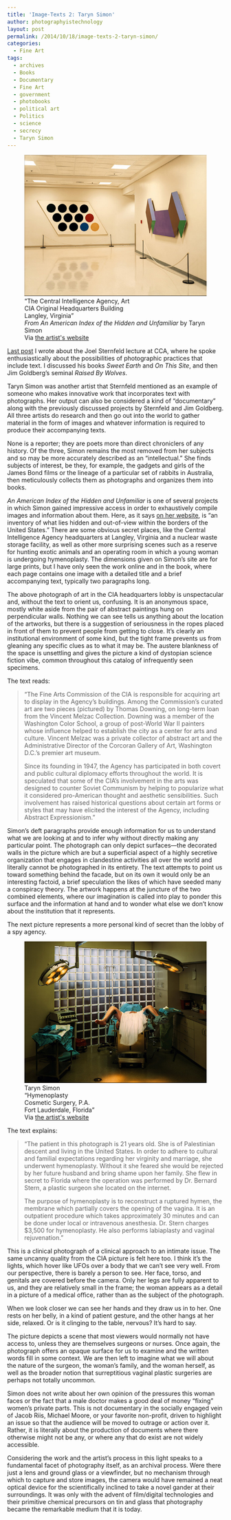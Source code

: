 ```yaml
---
title: 'Image-Texts 2: Taryn Simon'
author: photographyistechnology
layout: post
permalink: /2014/10/18/image-texts-2-taryn-simon/
categories:
  - Fine Art
tags:
  - archives
  - Books
  - Documentary
  - Fine Art
  - government
  - photobooks
  - political art
  - Politics
  - science
  - secrecy
  - Taryn Simon
---
```

<figure><img src="/assets/2014/10/Simon_CIA.jpg" alt="The Central Intelligence Agency, Art CIA Original Headquarters Building Langley, Virginia" />

  <figcaption>
&#8220;The Central Intelligence Agency, Art<br />CIA Original Headquarters Building<br />Langley, Virginia&#8221; <br />
<em>From An American Index of the Hidden and Unfamiliar</em> by Taryn Simon <br />
Via <a href="http://www.tarynsimon.com">the artist's website</a>
  </figcaption>
</figure>

<a href="{{page.previous.url}}">Last post</a> I wrote about the Joel Sternfeld lecture at CCA, where he spoke enthusiastically about the possibilities of photographic practices that include text. I discussed his books <em>Sweet Earth</em> and <em>On This Site</em>, and then Jim Goldberg&#8217;s seminal <em>Raised By Wolves</em>.

Taryn Simon was another artist that Sternfeld mentioned as an example of someone who makes innovative work that incorporates text with photographs. Her output can also be considered a kind of “documentary” along with the previously discussed projects by Sternfeld and Jim Goldberg. All three artists do research and then go out into the world to gather material in the form of images and whatever information is required to produce their accompanying texts.  
<!--more-->

None is a reporter; they are poets more than direct chroniclers of any history. Of the three, Simon remains the most removed from her subjects and so may be more accurately described as an “intellectual.” She finds subjects of interest, be they, for example, the gadgets and girls of the James Bond films or the lineage of a particular set of rabbits in Australia, then meticulously collects them as photographs and organizes them into books.

*An American Index of the Hidden and Unfamiliar* is one of several projects in which Simon gained impressive access in order to exhaustively compile images and information about them. Here, as it says <a href="http://www.tarynsimon.com" target="_blank">on her website</a>, is “an inventory of what lies hidden and out-of-view within the borders of the United States.” There are some obvious secret places, like the Central Intelligence Agency headquarters at Langley, Virginia and a nuclear waste storage facility, as well as other more surprising scenes such as a reserve for hunting exotic animals and an operating room in which a young woman is undergoing hymenoplasty. The dimensions given on Simon&#8217;s site are for large prints, but I have only seen the work online and in the book, where each page contains one image with a detailed title and a brief accompanying text, typically two paragraphs long.

The above photograph of art in the CIA headquarters lobby is unspectacular and, without the text to orient us, confusing. It is an anonymous space, mostly white aside from the pair of abstract paintings hung on perpendicular walls. Nothing we can see tells us anything about the location of the artworks, but there is a suggestion of seriousness in the ropes placed in front of them to prevent people from getting to close. It&#8217;s clearly an institutional environment of some kind, but the tight frame prevents us from gleaning any specific clues as to what it may be. The austere blankness of the space is unsettling and gives the picture a kind of dystopian science fiction vibe, common throughout this catalog of infrequently seen specimens.

The text reads:

> “The Fine Arts Commission of the CIA is responsible for acquiring art to display in the Agency&#8217;s buildings. Among the Commission&#8217;s curated art are two pieces (pictured) by Thomas Downing, on long-term loan from the Vincent Melzac Collection. Downing was a member of the Washington Color School, a group of post-World War II painters whose influence helped to establish the city as a center for arts and culture. Vincent Melzac was a private collector of abstract art and the Administrative Director of the Corcoran Gallery of Art, Washington D.C.&#8217;s premier art museum.
>
> Since its founding in 1947, the Agency has participated in both covert and public cultural diplomacy efforts throughout the world. It is speculated that some of the CIA&#8217;s involvement in the arts was designed to counter Soviet Communism by helping to popularize what it considered pro-American thought and aesthetic sensibilities. Such involvement has raised historical questions about certain art forms or styles that may have elicited the interest of the Agency, including Abstract Expressionism.”

Simon&#8217;s deft paragraphs provide enough information for us to understand what we are looking at and to infer why without directly making any particular point. The photograph can only depict surfaces—the decorated walls in the picture which are but a superficial aspect of a highly secretive organization that engages in clandestine activities all over the world and literally cannot be photographed in its entirety. The text attempts to point us toward something behind the facade, but on its own it would only be an interesting factoid, a brief speculation the likes of which have seeded many a conspiracy theory. The artwork happens at the juncture of the two combined elements, where our imagination is called into play to ponder this surface and the information at hand and to wonder what else we don&#8217;t know about the institution that it represents.



The next picture represents a more personal kind of secret than the lobby of a spy agency.  


<figure>
<img src="/assets/2014/10/Simon_Surgery.jpg" alt="Taren Simon: Hymenoplasty Cosmetic Surgery, P.A. Fort Lauderdale, Florida" />

  <figcaption>
    Taryn Simon <br />&#8220;Hymenoplasty<br />Cosmetic Surgery, P.A.<br />Fort Lauderdale, Florida&#8221;<br />
    Via <a href="http://www.tarynsimon.com">the artist's website</a>
  </figcaption>
</figure>

The text explains:

> “The patient in this photograph is 21 years old. She is of Palestinian descent and living in the United States. In order to adhere to cultural and familial expectations regarding her virginity and marriage, she underwent hymenoplasty. Without it she feared she would be rejected by her future husband and bring shame upon her family. She flew in secret to Florida where the operation was performed by Dr. Bernard Stern, a plastic surgeon she located on the internet.
>
> The purpose of hymenoplasty is to reconstruct a ruptured hymen, the membrane which partially covers the opening of the vagina. It is an outpatient procedure which takes approximately 30 minutes and can be done under local or intravenous anesthesia. Dr. Stern charges $3,500 for hymenoplasty. He also performs labiaplasty and vaginal rejuvenation.”

This is a clinical photograph of a clinical approach to an intimate issue. The same uncanny quality from the CIA picture is felt here too. I think it&#8217;s the lights, which hover like UFOs over a body that we can&#8217;t see very well. From our perspective, there is barely a person to see. Her face, torso, and genitals are covered before the camera. Only her legs are fully apparent to us, and they are relatively small in the frame; the woman appears as a detail in a picture of a medical office, rather than as the subject of the photograph.

When we look closer we can see her hands and they draw us in to her. One rests on her belly, in a kind of patient gesture, and the other hangs at her side, relaxed. Or is it clinging to the table, nervous? It&#8217;s hard to say.

The picture depicts a scene that most viewers would normally not have access to, unless they are themselves surgeons or nurses. Once again, the photograph offers an opaque surface for us to examine and the written words fill in some context. We are then left to imagine what we will about the nature of the surgeon, the woman&#8217;s family, and the woman herself, as well as the broader notion that surreptitious vaginal plastic surgeries are perhaps not totally uncommon.

Simon does not write about her own opinion of the pressures this woman faces or the fact that a male doctor makes a good deal of money “fixing” women&#8217;s private parts. This is not documentary in the socially engaged vein of Jacob Riis, Michael Moore, or your favorite non-profit, driven to highlight an issue so that the audience will be moved to outrage or action over it. Rather, it is literally about the production of documents where there otherwise might not be any, or where any that do exist are not widely accessible.

Considering the work and the artist&#8217;s process in this light speaks to a fundamental facet of photography itself, as an archival process. Were there just a lens and ground glass or a viewfinder, but no mechanism through which to capture and store images, the camera would have remained a neat optical device for the scientifically inclined to take a novel gander at their surroundings. It was only with the advent of film/digital technologies and their primitive chemical precursors on tin and glass that photography became the remarkable medium that it is today.
